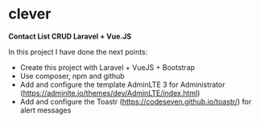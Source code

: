 # clever
**Contact List CRUD Laravel + Vue.JS**


In this project I have done the next points:

- Create this project with Laravel + VueJS + Bootstrap
- Use composer, npm and github
- Add and configure the template AdminLTE 3 for Administrator (https://adminlte.io/themes/dev/AdminLTE/index.html)
- Add and configure the Toastr (https://codeseven.github.io/toastr/) for alert messages
